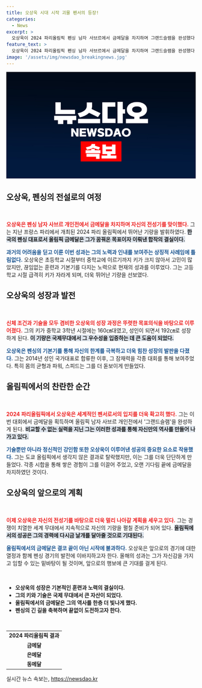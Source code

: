 ```yaml
---
title: 오상욱 시대 시작 괴물 펜서의 등장!
categories:
  - News
excerpt: >
  오상욱이 2024 파리올림픽 펜싱 남자 사브르에서 금메달을 차지하며 그랜드슬램을 완성했다. 작고 힘겨운 과거를 딛고, 기본기 훈련으로 세계 무대의 샛별로 떠오른 그의 놀라운 여정을 확인해보세요!
feature_text: >
  오상욱이 2024 파리올림픽 펜싱 남자 사브르에서 금메달을 차지하며 그랜드슬램을 완성했다. 작고 힘겨운 과거를 딛고, 기본기 훈련으로 세계 무대의 샛별로 떠오른 그의 놀라운 여정을 확인해보세요!
image: '/assets/img/newsdao_breakingnews.jpg'
---
```


<p><img src="/assets/img/newsdao_breakingnews.jpg" alt="flaretime 속보" /></p>

<h2 data-ke-size="size26">오상욱, 펜싱의 전설로의 여정</h2>

<p data-ke-size="size16">&nbsp;</p>

<p><b><span style="color: #ee2323;">오상욱은 펜싱 남자 사브르 개인전에서 금메달을 차지하며 자신의 전성기를 맞이했다.</span></b> 그는 지난 프랑스 파리에서 개최된 2024 파리 올림픽에서 뛰어난 기량을 발휘하였다. <b><span style="background-color: #21538527;">한국의 펜싱 대표로서 올림픽 금메달은 그가 꿈꿔온 목표이자 이뤄낸 합작의 결실이다.</span></b> </p>

<p><b><span style="color: #1a5490;">과거의 어려움을 딛고 이룬 이번 성과는 그의 노력과 인내를 보여주는 상징적 사례임에 틀림없다.</span></b> 오상욱은 초등학교 시절부터 중학교에 이르기까지 키가 크지 않아서 고민이 많았지만, 끊임없는 훈련과 기본기를 다지는 노력으로 현재의 성과를 이루었다. 그는 고등학교 시절 급격히 키가 자라게 되며, 더욱 뛰어난 기량을 선보였다.</p>

<h2 data-ke-size="size26">오상욱의 성장과 발전</h2>

<p data-ke-size="size16">&nbsp;</p>

<p><b><span style="color: #ee2323;">신체 조건과 기술을 모두 겸비한 오상욱의 성장 과정은 뚜렷한 목표의식을 바탕으로 이루어졌다.</span></b> 그의 키가 중학교 3학년 시절에는 160㎝대였고, 성인이 되면서 192㎝로 성장하게 된다. <b><span style="background-color: #21538527;">이 기량은 국제무대에서 그 우수성을 입증하는 데 큰 도움이 되었다.</span></b> </p>

<p><b><span style="color: #1a5490;">오상욱은 펜싱의 기본기를 통해 자신의 한계를 극복하고 더욱 힘찬 성장의 발판을 다졌다.</span></b> 그는 2014년 성인 국가대표로 합류한 이후, 그 잠재력을 각종 대회를 통해 보여주었다. 특히 몸의 균형과 파워, 스피드는 그를 더 돋보이게 만들었다.</p>

<h2 data-ke-size="size26">올림픽에서의 찬란한 순간</h2>

<p data-ke-size="size16">&nbsp;</p>

<p><b><span style="color: #ee2323;">2024 파리올림픽에서 오상욱은 세계적인 펜서로서의 입지를 더욱 확고히 했다.</span></b> 그는 이번 대회에서 금메달을 획득하며 올림픽 남자 사브르 개인전에서 '그랜드슬램'을 완성하게 된다. <b><span style="background-color: #21538527;">비교할 수 없는 실력을 지닌 그는 이러한 성과를 통해 자신만의 역사를 만들어 나가고 있다.</span></b></p>

<p><b><span style="color: #1a5490;">기술뿐만 아니라 정신적인 강인함 또한 오상욱이 이루어낸 성공의 중요한 요소로 작용했다.</span></b> 그는 도쿄 올림픽에서 생각지 않은 결과로 탈락했지만, 이는 그를 더욱 단단하게 만들었다. 각종 시합을 통해 쌓은 경험이 그를 이끌어 주었고, 오랜 기다림 끝에 금메달을 차지하였던 것이다.</p>

<h2 data-ke-size="size26">오상욱의 앞으로의 계획</h2>

<p data-ke-size="size16">&nbsp;</p>

<p><b><span style="color: #ee2323;">이제 오상욱은 자신의 전성기를 바탕으로 더욱 멀리 나아갈 계획을 세우고 있다.</span></b> 그는 경쟁이 치열한 세계 무대에서 지속적으로 자신의 기량을 펼칠 준비가 되어 있다. <b><span style="background-color: #21538527;">올림픽에서의 성공은 그의 경력에 다시금 날개를 달아줄 것으로 기대된다.</span></b> </p>

<p><b><span style="color: #1a5490;">올림픽에서의 금메달은 결코 끝이 아닌 시작에 불과하다.</span></b> 오상욱은 앞으로의 경기에 대한 열정과 함께 펜싱 경기의 발전에 이바지하고자 한다. 올해의 성과는 그가 자신감을 가지고 임할 수 있는 밑바탕이 될 것이며, 앞으로의 행보에 큰 기대를 걸게 된다.</p>

<p data-ke-size="size16">&nbsp;</p>

<ul>
    <li><b>오상욱의 성장은 기본적인 훈련과 노력의 결실이다.</b></li>
    <li><b>그의 키와 기술은 국제 무대에서 큰 자산이 되었다.</b></li>
    <li><b>올림픽에서의 금메달은 그의 역사를 한층 더 빛나게 했다.</b></li>
    <li><b>펜싱의 긴 길을 축복하며 끝없이 도전하고자 한다.</b></li>
</ul>

<p data-ke-size="size16">&nbsp;</p>

<table>
    <tr>
        <td style="text-align: center; height: 17px;"><b>2024 파리올림픽 결과</b></td>
    </tr>
    <tr>
        <td style="text-align: center; height: 17px;"><b>금메달</b></td>
    </tr>
    <tr>
        <td style="text-align: center; height: 17px;"><b>은메달</b></td>
    </tr>
    <tr>
        <td style="text-align: center; height: 17px;"><b>동메달</b></td>
    </tr>
</table>
실시간 뉴스 속보는, <a href="https://newsdao.kr" rel="dofollow">https://newsdao.kr</a>


